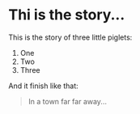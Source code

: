 # Thi is the story...

This is the story of three little piglets:
1. One
2. Two
3. Three

And it finish like that:

> In a town far far away...
